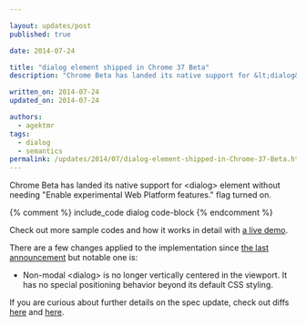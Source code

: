 ```yaml
---

layout: updates/post
published: true

date: 2014-07-24

title: "dialog element shipped in Chrome 37 Beta"
description: "Chrome Beta has landed its native support for &lt;dialog&gt; element"

written_on: 2014-07-24
updated_on: 2014-07-24

authors:
  - agektmr
tags:
  - dialog
  - semantics
permalink: /updates/2014/07/dialog-element-shipped-in-Chrome-37-Beta.html
---
```

Chrome Beta has landed its native support for &lt;dialog&gt; element without needing "Enable experimental Web Platform features." flag turned on.

{% comment %}
include_code dialog code-block
{% endcomment %}

Check out more sample codes and how it works in detail with [a live demo](http://demo.agektmr.com/dialog/).

There are a few changes applied to the implementation since [the last announcement](http://updates.html5rocks.com/2013/09/dialog-element-Modals-made-easy) but notable one is:

* Non-modal &lt;dialog&gt; is no longer vertically centered in the viewport. It has no special positioning behavior beyond its default CSS styling.

If you are curious about further details on the spec update, check out diffs [here](http://html5.org/r/8448) and [here](http://html5.org/r/8457).
